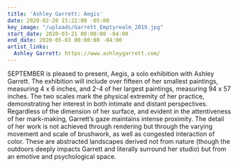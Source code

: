 ```yaml
---
title: 'Ashley Garrett: Aegis'
date: 2020-02-28 15:22:00 -05:00
key_image: "/uploads/Garrett_Emptyrealm_2019.jpg"
start_date: 2020-03-21 00:00:00 -04:00
end_date: 2020-05-03 00:00:00 -04:00
artist_links:
  Ashley Garrett: https://www.ashleygarrett.com/
---
```


SEPTEMBER is pleased to present, Aegis, a solo exhibition with Ashley Garrett. The exhibition will include over fifteen of her smallest paintings, measuring 4 x 6 inches, and 2-4 of her largest paintings, measuring 94 x 57 inches. The two scales mark the physical extremity of her practice, demonstrating her interest in both intimate and distant perspectives. Regardless of the dimension of her surface, and evident in the attentiveness of her mark-making, Garrett’s gaze maintains intense proximity. The detail of her work is not achieved through rendering but through the varying movement and scale of brushwork, as well as congested interaction of color. These are abstracted landscapes derived not from nature (though the outdoors deeply impacts Garrett and literally surround her studio) but from an emotive and psychological space. 
